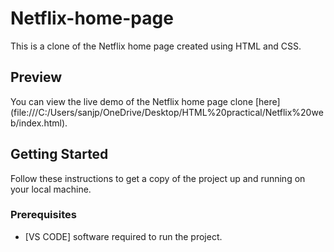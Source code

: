 # Netflix-home-page
This is a clone of the Netflix home page created using HTML and CSS.

## Preview
You can view the live demo of the Netflix home page clone [here]  (file:///C:/Users/sanjp/OneDrive/Desktop/HTML%20practical/Netflix%20web/index.html).

## Getting Started

Follow these instructions to get a copy of the project up and running on your local machine.

### Prerequisites

- [VS CODE]  software required to run the project.

